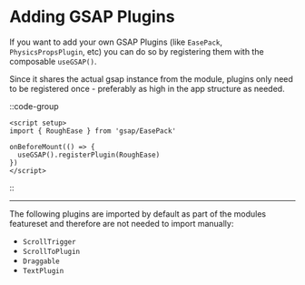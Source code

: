 # Adding GSAP Plugins

If you want to add your own GSAP Plugins (like `EasePack`, `PhysicsPropsPlugin`,
etc) you can do so by registering them with the composable `useGSAP()`.

Since it shares the actual gsap instance from the module, plugins only need to
be registered once - preferably as high in the app structure as needed.

::code-group

```vue [app.vue]
<script setup>
import { RoughEase } from 'gsap/EasePack'

onBeforeMount(() => {
  useGSAP().registerPlugin(RoughEase)
})
</script>
```

::

---

The following plugins are imported by default as part of the modules featureset
and therefore are not needed to import manually:

- `ScrollTrigger`
- `ScrollToPlugin`
- `Draggable`
- `TextPlugin`
